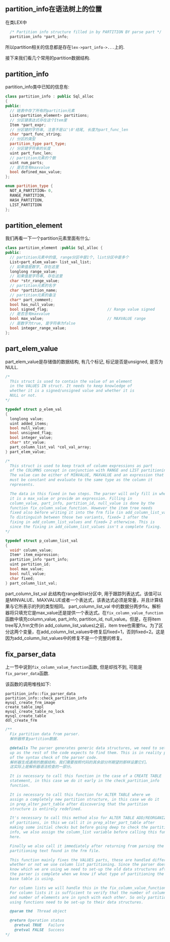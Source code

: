 ## partition_info在语法树上的位置
在类LEX中
```c++
  /* Partition info structure filled in by PARTITION BY parse part */
  partition_info *part_info;
```
所以partition相关的信息都是存在`lex->part_info->...`上的.

接下来我们看几个常用的partition数据结构.

## partition_info

partition_info类中已知的信息有:

```c++
class partition_info : public Sql_alloc
{
public:
  // 链表中存了所有的partition元素
  List<partition_element> partitions;
  // 分区键表达式存在这个Item里
  Item *part_expr;
  // 分区键的字符串, 注意不是以'\0'结尾, 长度为part_func_len
  char *part_func_string;
  // 分区的类型
  partition_type part_type;
  // 分区键字符串的长度
  uint part_func_len;
  // partition元素的个数
  uint num_parts;
  // 是否含有maxvalue
  bool defined_max_value;
};

enum partition_type {
  NOT_A_PARTITION= 0,
  RANGE_PARTITION,
  HASH_PARTITION,
  LIST_PARTITION
};
```

## partition_element

我们再看一下一个partition元素里面有什么:

```c++
class partition_element :public Sql_alloc {
public:
  // partition元素中的值, range分区中是1个, list分区中是多个
  List<part_elem_value> list_val_list;
  // 如果值是数字, 存在这里
  longlong range_value;
  // 如果值是字符串, 存在这里
  char *str_range_value;
  // partition元素的名字
  char *partition_name;
  // partition元素的备注
  char* part_comment;
  bool has_null_value;
  bool signed_flag;                          // Range value signed
  // 是否含有maxvalue
  bool max_value;                            // MAXVALUE range
  // 是数字为true, 是字符串为false
  bool integer_range_value;
};
```

## part_elem_value

part_elem_value是存储值的数据结构, 有几个标记, 标记是否是unsigned, 是否为NULL.

```c++
/*
  This struct is used to contain the value of an element
  in the VALUES IN struct. It needs to keep knowledge of
  whether it is a signed/unsigned value and whether it is
  NULL or not.
*/

typedef struct p_elem_val
{
  longlong value;
  uint added_items;
  bool null_value;
  bool unsigned_flag;
  bool integer_value;
  char* str_value;
  part_column_list_val *col_val_array;
} part_elem_value;

/*
  This struct is used to keep track of column expressions as part
  of the COLUMNS concept in conjunction with RANGE and LIST partitioning.
  The value can be either of MINVALUE, MAXVALUE and an expression that
  must be constant and evaluate to the same type as the column it
  represents.

  The data in this fixed in two steps. The parser will only fill in whether
  it is a max_value or provide an expression. Filling in
  column_value, part_info, partition_id, null_value is done by the
  function fix_column_value_function. However the item tree needs
  fixed also before writing it into the frm file (in add_column_list_values).
  To distinguish between those two variants, fixed= 1 after the
  fixing in add_column_list_values and fixed= 2 otherwise. This is
  since the fixing in add_column_list_values isn't a complete fixing.
*/

typedef struct p_column_list_val
{
  void* column_value;
  Item* item_expression;
  partition_info *part_info;
  uint partition_id;
  bool max_value;
  bool null_value;
  char fixed;
} part_column_list_val;
```

part_column_list_val 此结构在range和list分区中, 用于跟踪列表达式。该值可以是MINVALUE、MAXVALUE或者一个表达式，该表达式必须是常量，并且计算结果与它所表示的列的类型相同。
part_column_list_val 中的数据分两步fix。解析器将只填充它是max_value还是提供一个表达式。在`fix_column_value_function`函数中填充column_value, part_info, partition_id, null_value。但是，在将item tree写入frm文件(in add_column_list_values)之前，item tree也需要fix。为了区分这两个变量，在add_column_list_values中修复后fixed=1，否则fixed=2。这是因为add_column_list_values中的修复不是一个完整的修复。

## fix_parser_data

上一节中说到`fix_column_value_function`函数, 但是却找不到, 可能是`fix_parser_data`函数.

该函数的调用堆栈如下:

    partition_info::fix_parser_data
    partition_info::check_partition_info
    mysql_create_frm_image
    create_table_impl
    mysql_create_table_no_lock
    mysql_create_table
    ddl_create_frm

```c++
/**
  Fix partition data from parser.
  解析器修复partition数据.

  @details The parser generates generic data structures, we need to set them
  up as the rest of the code expects to find them. This is in reality part
  of the syntax check of the parser code.
  解析器生成通用的数据结构，我们需要按照代码的其余部分所期望的那样设置它们。
  这实际上是解析器语法检查的一部分。

  It is necessary to call this function in the case of a CREATE TABLE
  statement, in this case we do it early in the check_partition_info
  function.

  It is necessary to call this function for ALTER TABLE where we
  assign a completely new partition structure, in this case we do it
  in prep_alter_part_table after discovering that the partition
  structure is entirely redefined.

  It's necessary to call this method also for ALTER TABLE ADD/REORGANIZE
  of partitions, in this we call it in prep_alter_part_table after
  making some initial checks but before going deep to check the partition
  info, we also assign the column_list variable before calling this function
  here.

  Finally we also call it immediately after returning from parsing the
  partitioning text found in the frm file.

  This function mainly fixes the VALUES parts, these are handled differently
  whether or not we use column list partitioning. Since the parser doesn't
  know which we are using we need to set-up the old data structures after
  the parser is complete when we know if what type of partitioning the
  base table is using.

  For column lists we will handle this in the fix_column_value_function.
  For column lists it is sufficient to verify that the number of columns
  and number of elements are in synch with each other. So only partitioning
  using functions need to be set-up to their data structures.

  @param thd  Thread object

  @return Operation status
    @retval TRUE   Failure
    @retval FALSE  Success
*/
```
